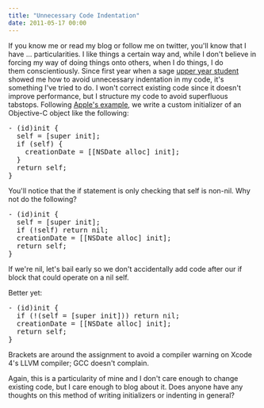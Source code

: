 ```yaml
---
title: "Unnecessary Code Indentation"
date: 2011-05-17 00:00
---
```


<p>If you know me or read my blog or follow me on twitter, you'll know that I have ... particularities. I like things a certain way and, while I don't believe in forcing my way of doing things onto others, when I do things, I do them conscientiously. Since first year when a sage <a href="https://twitter.com/#!/njdoyle" target="_blank">upper year student</a> showed me how to avoid unnecessary indentation in my code, it's something I've tried to do. I won't correct existing code since it doesn't improve performance, but I structure my code to avoid superfluous tabstops.
Following <a href="http://developer.apple.com/library/ios/#documentation/Cocoa/Conceptual/ObjectiveC/Chapters/ocAllocInit.html" target="_blank">Apple's example</a>, we write a custom initializer of an Objective-C object like the following:</p>

<pre>
- (id)init {
  self = [super init];
  if (self) {
    creationDate = [[NSDate alloc] init];
  }
  return self;
}</pre>

<p>You'll notice that the if statement is only checking that self is non-nil. Why not do the following?</p>

<pre>
- (id)init {
  self = [super init];
  if (!self) return nil;
  creationDate = [[NSDate alloc] init];
  return self;
}</pre>

<p>If we're nil, let's bail early so we don't accidentally add code after our if block that could operate on a nil self.</p>

<p>Better yet:</p>

<pre>
- (id)init {
  if (!(self = [super init])) return nil;
  creationDate = [[NSDate alloc] init];
  return self;
}</pre>

<p>Brackets are around the assignment to avoid a compiler warning on Xcode 4's LLVM compiler; GCC doesn't complain.</p>

<p>Again, this is a particularity of mine and I don't care enough to change existing code, but I care enough to blog about it. Does anyone have any thoughts on this method of writing initializers or indenting in general?</p>

<!-- more -->

